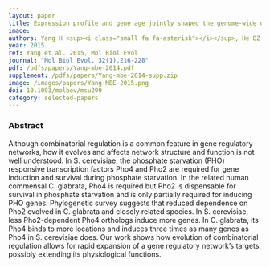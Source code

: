 ```yaml
---
layout: paper
title: Expression profile and gene age jointly shaped the genome-wide distribution of premature termination codons in a <em>Drosophila melanogaster</em> population
image: 
authors: Yang H <sup><i class="small fa fa-asterisk"></i></sup>, He BZ <sup><i class="small fa fa-asterisk"></i></sup>, Ma H, Tsaur SC, Ma C, Wu Y, Ting CT, Zhang YE <sup><i class="small fa fa-envelope"></i></sup>.
year: 2015
ref: Yang et al. 2015, Mol Biol Evol
journal: "Mol Biol Evol. 32(1),216-228"
pdf: /pdfs/papers/Yang-mbe-2014.pdf
supplement: /pdfs/papers/Yang-mbe-2014-supp.zip
image: /images/papers/Yang-MBE-2015.png
doi: 10.1093/molbev/msu299
category: selected-papers
---
```


### Abstract ###

Although combinatorial regulation is a common feature in gene regulatory networks, how it evolves and affects network structure and function is not well understood. In S. cerevisiae, the phosphate starvation (PHO) responsive transcription factors Pho4 and Pho2 are required for gene induction and survival during phosphate starvation. In the related human commensal C. glabrata, Pho4 is required but Pho2 is dispensable for survival in phosphate starvation and is only partially required for inducing PHO genes. Phylogenetic survey suggests that reduced dependence on Pho2 evolved in C. glabrata and closely related species. In S. cerevisiae, less Pho2-dependent Pho4 orthologs induce more genes. In C. glabrata, its Pho4 binds to more locations and induces three times as many genes as Pho4 in S. cerevisiae does. Our work shows how evolution of combinatorial regulation allows for rapid expansion of a gene regulatory network’s targets, possibly extending its physiological functions.

